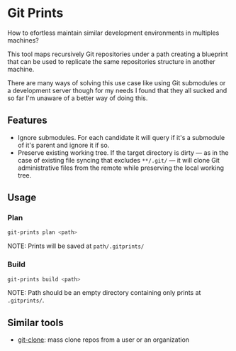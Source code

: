 # Git Prints 

How to efortless maintain similar development environments in multiples machines?

This tool maps recursively Git repositories under a path creating a blueprint that can be used to replicate the same repositories structure in another machine.

There are many ways of solving this use case like using Git submodules or a development server though for my needs I found that they all sucked and so far I'm unaware of a better way of doing this.

## Features

- Ignore submodules. For each candidate it will query if it's a submodule of it's parent and ignore it if so.
- Preserve existing working tree. If the target directory is dirty — as in the case of existing file syncing that excludes `**/.git/` — it will clone Git administrative files from the remote while preserving the local working tree.

## Usage

### Plan

```sh
git-prints plan <path>
```

NOTE: Prints will be saved at `path/.gitprints/`

### Build


```sh
git-prints build <path>
```

NOTE: Path should be an empty directory containing only prints at `.gitprints/`.

## Similar tools

- [git-clone](https://github.com/rkooyenga/git-clone): mass clone repos from a user or an organization

